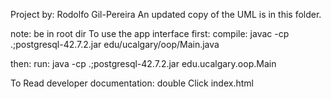 Project by: Rodolfo Gil-Pereira
An updated copy of the UML is in this folder.

note: be in root dir
To use the app interface first:
    compile:
    javac -cp .;postgresql-42.7.2.jar edu/ucalgary/oop/Main.java

then:
    run:
    java -cp .;postgresql-42.7.2.jar edu.ucalgary.oop.Main

To Read developer documentation:
    double Click index.html
